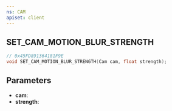 ```yaml
---
ns: CAM
apiset: client
---
```

## SET_CAM_MOTION_BLUR_STRENGTH

```c
// 0x45FD891364181F9E
void SET_CAM_MOTION_BLUR_STRENGTH(Cam cam, float strength);
```


## Parameters
* **cam**:
* **strength**: